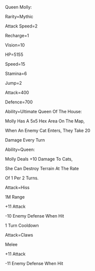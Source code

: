 Queen Molly:

Rarity=Mythic

Attack Speed=2

Recharge=1

Vision=10

HP=5155

Speed=15

Stamina=6

Jump=2

Attack=400

Defence=700

Ability=Ultimate Queen Of The House:

Molly Has A 5x5 Hex Area On The Map,

When An Enemy Cat Enters, They Take 20

Damage Every Turn

Ability=Queen:

Molly Deals +10 Damage To Cats,

She Can Destroy Terrain At The Rate

Of 1 Per 2 Turns.

Attack=Hiss

1M Range

+11 Attack

-10 Enemy Defense When Hit

1 Turn Cooldown

Attack=Claws

Melee

+11 Attack

-11 Enemy Defense When Hit

